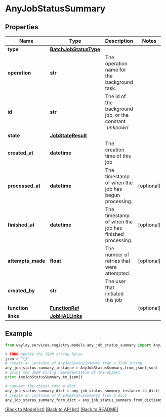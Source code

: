 # AnyJobStatusSummary


## Properties

Name | Type | Description | Notes
------------ | ------------- | ------------- | -------------
**type** | [**BatchJobStatusType**](BatchJobStatusType.md) |  | 
**operation** | **str** | The operation name for the background task. | 
**id** | **str** | The id of the background job, or the constant &#x60;_unknown_&#x60; | 
**state** | [**JobStateResult**](JobStateResult.md) |  | 
**created_at** | **datetime** | The creation time of this job | 
**processed_at** | **datetime** | The timestamp of when the job has begun processing. | [optional] 
**finished_at** | **datetime** | The timestamp of when the job has finished processing. | [optional] 
**attempts_made** | **float** | The number of retries that were attempted. | [optional] 
**created_by** | **str** | The user that initiated this job | 
**function** | [**FunctionRef**](FunctionRef.md) |  | [optional] 
**links** | [**JobHALLinks**](JobHALLinks.md) |  | 

## Example

```python
from waylay.services.registry.models.any_job_status_summary import AnyJobStatusSummary

# TODO update the JSON string below
json = "{}"
# create an instance of AnyJobStatusSummary from a JSON string
any_job_status_summary_instance = AnyJobStatusSummary.from_json(json)
# print the JSON string representation of the object
print AnyJobStatusSummary.to_json()

# convert the object into a dict
any_job_status_summary_dict = any_job_status_summary_instance.to_dict()
# create an instance of AnyJobStatusSummary from a dict
any_job_status_summary_form_dict = any_job_status_summary.from_dict(any_job_status_summary_dict)
```
[[Back to Model list]](../README.md#documentation-for-models) [[Back to API list]](../README.md#documentation-for-api-endpoints) [[Back to README]](../README.md)


